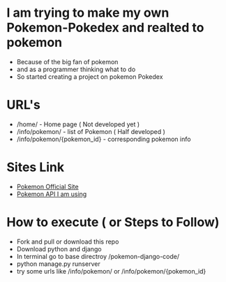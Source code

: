 # I am trying to make my own Pokemon-Pokedex and realted to pokemon

-   Because of the big fan of pokemon
-   and as a programmer thinking what to do
-   So started creating a project on pokemon Pokedex

# URL's

-   /home/ - Home page ( Not developed yet )
-   /info/pokemon/ - list of Pokemon ( Half developed )
-   /info/pokemon/{pokemon_id} - corresponding pokemon info

# Sites Link

-   [Pokemon Official Site](https://www.pokemon.com/us/)
-   [Pokemon API I am using](https://pokeapi.co/)

# How to execute ( or Steps to Follow)

-   Fork and pull or download this repo
-   Download python and django
-   In terminal go to base directroy /pokemon-django-code/
-   python manage.py runserver
-   try some urls like /info/pokemon/ or /info/pokemon/{pokemon_id}
